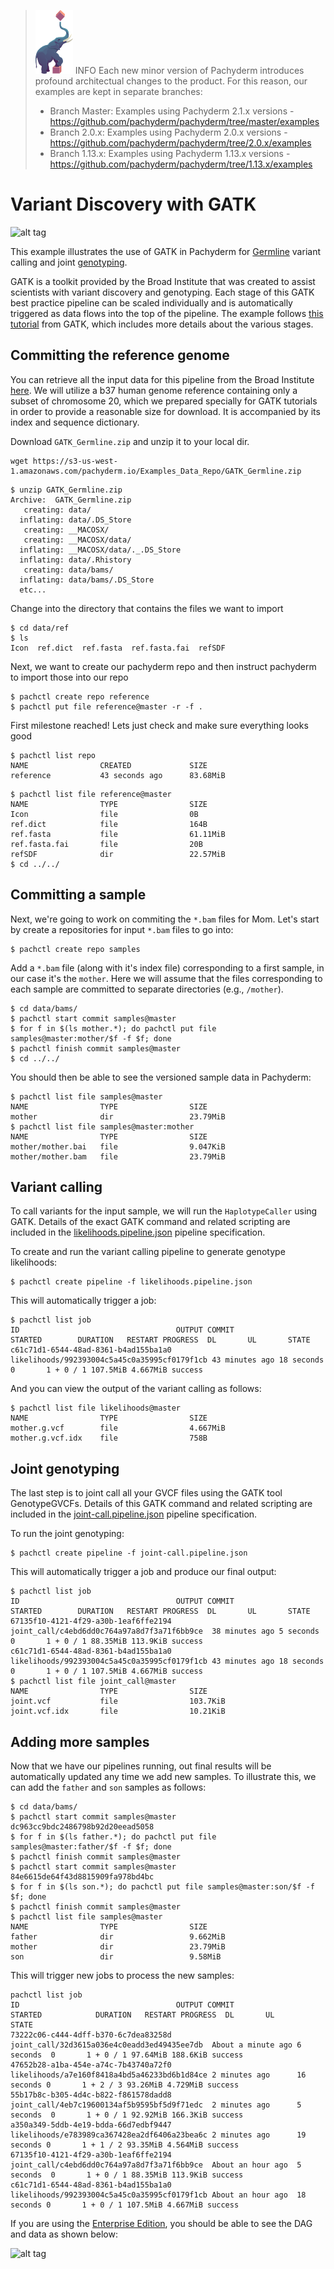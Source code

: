 > ![pach_logo](../img/pach_logo.svg) INFO Each new minor version of Pachyderm introduces profound
> architectual changes to the product. For this reason, our examples are kept in separate branches:
>
> - Branch Master: Examples using Pachyderm 2.1.x versions -
  > https://github.com/pachyderm/pachyderm/tree/master/examples
> - Branch 2.0.x: Examples using Pachyderm 2.0.x versions -
  > https://github.com/pachyderm/pachyderm/tree/2.0.x/examples
> - Branch 1.13.x: Examples using Pachyderm 1.13.x versions -
  > https://github.com/pachyderm/pachyderm/tree/1.13.x/examples

# Variant Discovery with GATK

![alt tag](pipeline.png)

This example illustrates the use of GATK in Pachyderm for
[Germline](https://en.wikipedia.org/wiki/Germline) variant calling and joint
[genotyping](https://en.wikipedia.org/wiki/Genotyping).

GATK is a toolkit provided by the Broad Institute that was created to assist scientists with variant
discovery and genotyping. Each stage of this GATK best practice pipeline can be scaled individually
and is automatically triggered as data flows into the top of the pipeline. The example follows
[this tutorial](https://drive.google.com/open?id=0BzI1CyccGsZiQ1BONUxfaGhZRGc) from GATK, which
includes more details about the various stages.

## Committing the reference genome

You can retrieve all the input data for this pipeline from the Broad Institute
[here](https://drive.google.com/open?id=0BzI1CyccGsZicE5HNkR6anpLTnM). We will utilize a b37 human
genome reference containing only a subset of chromosome 20, which we prepared specially for GATK
tutorials in order to provide a reasonable size for download. It is accompanied by its index and
sequence dictionary.

Download `GATK_Germline.zip` and unzip it to your local dir.

```shell
wget https://s3-us-west-1.amazonaws.com/pachyderm.io/Examples_Data_Repo/GATK_Germline.zip
```

```shell
$ unzip GATK_Germline.zip
Archive:  GATK_Germline.zip
   creating: data/
  inflating: data/.DS_Store
   creating: __MACOSX/
   creating: __MACOSX/data/
  inflating: __MACOSX/data/._.DS_Store
  inflating: data/.Rhistory
   creating: data/bams/
  inflating: data/bams/.DS_Store
  etc...
```

Change into the directory that contains the files we want to import

```shell
$ cd data/ref
$ ls
Icon  ref.dict  ref.fasta  ref.fasta.fai  refSDF
```

Next, we want to create our pachyderm repo and then instruct pachyderm to import those into our repo

```shell
$ pachctl create repo reference
$ pachctl put file reference@master -r -f .
```

First milestone reached! Lets just check and make sure everything looks good

```shell
$ pachctl list repo
NAME                CREATED             SIZE
reference           43 seconds ago      83.68MiB
```

```shell
$ pachctl list file reference@master
NAME                TYPE                SIZE
Icon                file                0B
ref.dict            file                164B
ref.fasta           file                61.11MiB
ref.fasta.fai       file                20B
refSDF              dir                 22.57MiB
$ cd ../../
```

## Committing a sample

Next, we're going to work on commiting the `*.bam` files for Mom. Let's start by create a
repositories for input `*.bam` files to go into:

```shell
$ pachctl create repo samples
```

Add a `*.bam` file (along with it's index file) corresponding to a first sample, in our case it's
the `mother`. Here we will assume that the files corresponding to each sample are committed to
separate directories (e.g., `/mother`).

```shell
$ cd data/bams/
$ pachctl start commit samples@master
$ for f in $(ls mother.*); do pachctl put file samples@master:mother/$f -f $f; done
$ pachctl finish commit samples@master
$ cd ../../
```

You should then be able to see the versioned sample data in Pachyderm:

```shell
$ pachctl list file samples@master
NAME                TYPE                SIZE
mother              dir                 23.79MiB
$ pachctl list file samples@master:mother
NAME                TYPE                SIZE
mother/mother.bai   file                9.047KiB
mother/mother.bam   file                23.79MiB
```

## Variant calling

To call variants for the input sample, we will run the `HaplotypeCaller` using GATK. Details of the
exact GATK command and related scripting are included in the
[likelihoods.pipeline.json](likelihoods.pipeline.json) pipeline specification.

To create and run the variant calling pipeline to generate genotype likelihoods:

```shell
$ pachctl create pipeline -f likelihoods.pipeline.json
```

This will automatically trigger a job:

```shell
$ pachctl list job
ID                                   OUTPUT COMMIT                                STARTED        DURATION   RESTART PROGRESS  DL       UL       STATE
c61c71d1-6544-48ad-8361-b4ad155ba1a0 likelihoods/992393004c5a45c0a35995cf0179f1cb 43 minutes ago 18 seconds 0       1 + 0 / 1 107.5MiB 4.667MiB success
```

And you can view the output of the variant calling as follows:

```shell
$ pachctl list file likelihoods@master
NAME                TYPE                SIZE
mother.g.vcf        file                4.667MiB
mother.g.vcf.idx    file                758B
```

## Joint genotyping

The last step is to joint call all your GVCF files using the GATK tool GenotypeGVCFs. Details of
this GATK command and related scripting are included in the
[joint-call.pipeline.json](joint-call.pipeline.json) pipeline specification.

To run the joint genotyping:

```shell
$ pachctl create pipeline -f joint-call.pipeline.json
```

This will automatically trigger a job and produce our final output:

```shell
$ pachctl list job
ID                                   OUTPUT COMMIT                                STARTED        DURATION   RESTART PROGRESS  DL       UL       STATE
67135f10-4121-4f29-a30b-1eaf6ffe2194 joint_call/c4ebd6dd0c764a97a8d7f3a71f6bb9ce  38 minutes ago 5 seconds  0       1 + 0 / 1 88.35MiB 113.9KiB success
c61c71d1-6544-48ad-8361-b4ad155ba1a0 likelihoods/992393004c5a45c0a35995cf0179f1cb 43 minutes ago 18 seconds 0       1 + 0 / 1 107.5MiB 4.667MiB success
$ pachctl list file joint_call@master
NAME                TYPE                SIZE
joint.vcf           file                103.7KiB
joint.vcf.idx       file                10.21KiB
```

## Adding more samples

Now that we have our pipelines running, out final results will be automatically updated any time we
add new samples. To illustrate this, we can add the `father` and `son` samples as follows:

```shell
$ cd data/bams/
$ pachctl start commit samples@master
dc963cc9bdc2486798b92d20eead5058
$ for f in $(ls father.*); do pachctl put file samples@master:father/$f -f $f; done
$ pachctl finish commit samples@master
$ pachctl start commit samples@master
84e6615de64f43d8815909fa978bd4bc
$ for f in $(ls son.*); do pachctl put file samples@master:son/$f -f $f; done
$ pachctl finish commit samples@master
$ pachctl list file samples@master
NAME                TYPE                SIZE
father              dir                 9.662MiB
mother              dir                 23.79MiB
son                 dir                 9.58MiB
```

This will trigger new jobs to process the new samples:

```shell
pachctl list job
ID                                   OUTPUT COMMIT                                STARTED            DURATION   RESTART PROGRESS  DL       UL       STATE
73222c06-c444-4dff-b370-6c7dea83258d joint_call/32d3615a036e4c0eadd3ed49435ee7db  About a minute ago 6 seconds  0       1 + 0 / 1 97.64MiB 188.6KiB success
47652b28-a1ba-454e-a74c-7b43740a72f0 likelihoods/a7e160f8418a4bd5a46233bd6b1d84ce 2 minutes ago      16 seconds 0       1 + 2 / 3 93.26MiB 4.729MiB success
55b17b8c-b305-4d4c-b822-f861578dadd8 joint_call/4eb7c19600134af5b9595bf5d9f71edc  2 minutes ago      5 seconds  0       1 + 0 / 1 92.92MiB 166.3KiB success
a350a349-5ddb-4e19-bdda-66d7edbf9447 likelihoods/e783989ca367428ea2df6406a23bea6c 2 minutes ago      19 seconds 0       1 + 1 / 2 93.35MiB 4.564MiB success
67135f10-4121-4f29-a30b-1eaf6ffe2194 joint_call/c4ebd6dd0c764a97a8d7f3a71f6bb9ce  About an hour ago  5 seconds  0       1 + 0 / 1 88.35MiB 113.9KiB success
c61c71d1-6544-48ad-8361-b4ad155ba1a0 likelihoods/992393004c5a45c0a35995cf0179f1cb About an hour ago  18 seconds 0       1 + 0 / 1 107.5MiB 4.667MiB success
```

If you are using the [Enterprise Edition](https://docs.pachyderm.com/latest/enterprise/), you should
be able to see the DAG and data as shown below:

![alt tag](dash.png)
